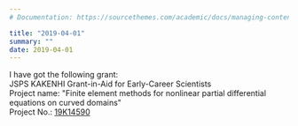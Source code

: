 ```yaml
---
# Documentation: https://sourcethemes.com/academic/docs/managing-content/

title: "2019-04-01"
summary: ""
date: 2019-04-01
---
```



I have got the following grant:  
JSPS KAKENHI Grant-in-Aid for Early-Career Scientists  
Project name: "Finite element methods for nonlinear partial differential equations on curved domains"  
Project No.: [19K14590](https://kaken.nii.ac.jp/en/grant/KAKENHI-PROJECT-19K14590/)


<!--more--> 